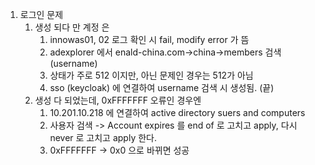 1. 로그인 문제
	1. 생성 되다 만 계정 은
		1. innowas01, 02 로그 확인 시 fail, modify error 가 뜸
		2. adexplorer 에서 enald-china.com->china->members 검색 (username)
		3. 상태가 주로 512 이지만, 아닌 문제인 경우는 512가 아님
		4. sso (keycloak) 에 연결하여 username 검색 시 생성됨. (끝)
	2. 생성 다 되었는데, 0xFFFFFFF 오류인 경우엔
		1. 10.201.10.218 에 연결하여 active directory suers and computers 
		2. 사용자 검색 -> Account expires 를 end of 로 고치고 apply, 다시 never 로 고치고 apply 한다.
		3. 0xFFFFFFF -> 0x0 으로 바뀌면 성공
